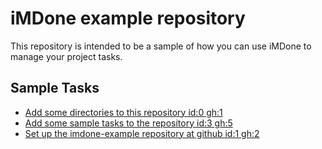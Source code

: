 iMDone example repository
====
This repository is intended to be a sample of how you can use iMDone to manage your project tasks.

Sample Tasks
----
- [Add some directories to this repository id:0 gh:1](#TODO:)
- [Add some sample tasks to the repository id:3 gh:5](#TODO:)
- [Set up the imdone-example repository at github id:1 gh:2](#DONE:)
